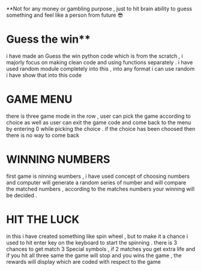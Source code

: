 **Not for any money or gambling purpose , just to hit brain ability to guess something and feel like a person from future 😎
# Guess the win**
i have made an Guess the win python code which is from the scratch , i majorly focus on making clean code and using functions separately . i have used random module completely into this , into any format i can use random i have show that into this code 
# GAME MENU
there is three game mode in the row , user can pick the game according to choice as well as user can exit the game code and come back to the menu by entering 0 while picking the choice . if the choice has been choosed then there is no way to come back 
# WINNING NUMBERS  
first game is ninning wumbers , i have used concept of choosing numbers and computer will generate a random series of number and will compare the matched numbers , according to the matches numbers your winning will be decided .
# HIT THE LUCK
in this i have created something like spin wheel , but to make it a chance i used to hit enter key on the keyboard to start the spinning . 
there is 3 chances to get match 3 Special symbols , if 2 matches you get extra life and if you hit all three same the game will stop and you wins the game , the rewards will display which are coded with respect to the game 


